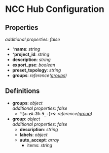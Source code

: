 # NCC Hub Configuration

<!-- markdownlint-disable MD036 -->

## Properties

*additional properties: false*

- ⁺**name**: *string*
- ⁺**project_id**: *string*
- **description**: *string*
- **export_psc**: *boolean*
- **preset_topology**: *string*
- **groups**: *reference([groups](#refs-groups))*

## Definitions

- **groups**<a name="refs-groups"></a>: *object*
  <br>*additional properties: false*
  - **`^[a-zA-Z0-9_-]+$`**: *reference([group](#refs-group))*
- **group**<a name="refs-group"></a>: *object*
  <br>*additional properties: false*
  - **description**: *string*
  - **labels**: *object*
  - **auto_accept**: *array*
    - items: *string*
